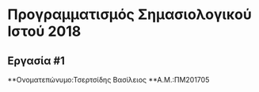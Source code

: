 # Προγραμματισμός Σημασιολογικού Ιστού 2018
## Εργασία #1

**Ονοματεπώνυμο:Τσερτσίδης Βασίλειος
**Α.Μ.:ΠΜ201705


